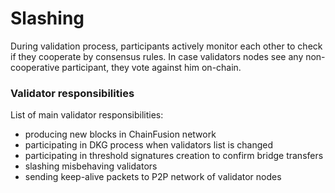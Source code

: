 # Slashing

During validation process, participants actively monitor each other to check if they cooperate by consensus rules. In case validators nodes see any non-cooperative participant, they vote against him on-chain.

### Validator responsibilities

List of main validator responsibilities:

* producing new blocks in ChainFusion network
* participating in DKG process when validators list is changed
* participating in threshold signatures creation to confirm bridge transfers
* slashing misbehaving validators
* sending keep-alive packets to P2P network of validator nodes

